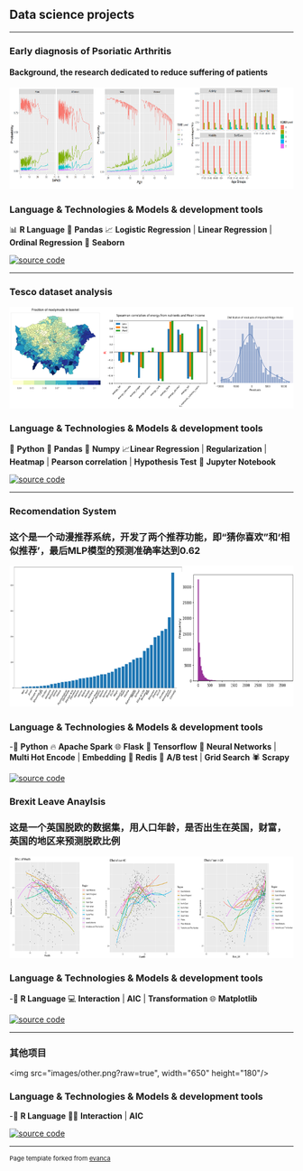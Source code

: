 ## Data science projects

---

### Early diagnosis of Psoriatic Arthritis 

#### Background, the research dedicated to reduce suffering of patients


<img src="images/PsA.png?raw=true" width="650" height="180"/> 



### Language & Technologies & Models & development tools

📊 **R Language** 🐼 **Pandas** 📈 **Logistic Regression** | **Linear Regression** | **Ordinal Regression** 🧠 **Seaborn**

 <a href="https://nbviewer.org/github/Alicege007/diagnosis-of-Psoriatic-Arthritis/blob/main/PsA_Project.html">
  <img src="https://img.shields.io/badge/source%20code-green?style=for-the-badge&logo=github" alt="source code" style="width:200px;height:auto;">
  </a>
  

---

### Tesco dataset analysis 


<img src="images/tesco.png?raw=true" width="650" height="180"/> 

### Language & Technologies & Models & development tools

🐍 **Python**  🐼 **Pandas** 🔢 **Numpy** 📈**Linear Regression** | **Regularization** | **Heatmap** | **Pearson correlation** | **Hypothesis Test**
📒 **Jupyter Notebook**

 <a href="https://nbviewer.org/github/Alicege007/Tesco/blob/main/Tesco%E6%95%B0%E6%8D%AE%E9%9B%86%E5%88%86%E6%9E%90.ipynb">
  <img src="https://img.shields.io/badge/source%20code-green?style=for-the-badge&logo=github" alt="source code" style="width:200px;height:auto;">
</a>


---
### Recomendation System 
### 这个是一个动漫推荐系统，开发了两个推荐功能，即“猜你喜欢”和‘相似推荐’，最后MLP模型的预测准确率达到0.62

<img src="images/recomedation.png?raw=true" width="800" height="250"/> 

### Language & Technologies & Models & development tools
-🐍 **Python** 🔥 **Apache Spark**  🌐 **Flask** 🤖 **Tensorflow** 🧠  **Neural Networks** | **Multi Hot Encode** | **Embedding**
💾 **Redis** 📝 **A/B test** | **Grid Search** 🕷️ **Scrapy**

 <a href="https://nbviewer.org/github/Alicege007/Recomendation_Coding/blob/main/%E6%8E%A8%E8%8D%90%E7%B3%BB%E7%BB%9F%EF%BC%88source%20code%EF%BC%89.ipynb">
  <img src="https://img.shields.io/badge/source%20code-green?style=for-the-badge&logo=github" alt="source code" style="width:200px;height:auto;">
</a>


### Brexit Leave Anaylsis 

### 这是一个英国脱欧的数据集，用人口年龄，是否出生在英国，财富，英国的地区来预测脱欧比例
<img src="images/Bre1.png?raw=true" width="650" height="180"/> 


### Language & Technologies & Models & development tools
-🐍 **R Language**  💻  **Interaction** | **AIC** | **Transformation** 🌐 **Matplotlib**

 <a href="https://nbviewer.org/github/Alicege007/Machine-Learning/blob/main/CW2.html">
  <img src="https://img.shields.io/badge/source%20code-green?style=for-the-badge&logo=github" alt="source code" style="width:200px;height:auto;">
</a>

---

### 其他项目

<img src="images/other.png?raw=true", width="650" height="180"/> 

### Language & Technologies & Models & development tools
-🐍 **R Language**  👩‍💻 **Interaction** | **AIC** 

 <a href="https://nbviewer.org/github/Alicege007/Other-project/blob/main/CW2_2022_23_MA50259.html">
  <img src="https://img.shields.io/badge/source%20code-green?style=for-the-badge&logo=github" alt="source code" style="width:200px;height:auto;">
</a>







---
<p style="font-size:11px">Page template forked from <a href="https://github.com/evanca/quick-portfolio">evanca</a></p>
<!-- Remove above link if you don't want to attibute -->
